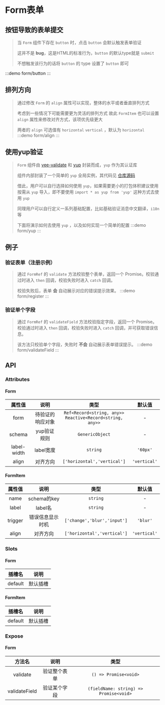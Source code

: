 # Form表单

## 按钮导致的表单提交

> 当 `Form` 组件下存在 `button` 时，点击 `button` 会默认触发表单验证
>
> 这并不是 **bug**，这是HTML的标准行为，`button` 的默认type就是 `submit`
>
> 不想触发该行为的话将 `button` 的 type 设置了 `button` 即可

:::demo form/button
:::

## 排列方向

> 通过修改 `Form` 的 `align` 属性可以实现，整体的水平或者垂直排列方式
>
> 考虑到一些情况下可能需要更为灵活的排列方式 故此 `FormItem` 也可以设置 `align` 属性来修改对齐方式，该项优先级更大
>
> 两者的 `align` 可选值有 `horizontal` `vertical` ，默认为 `horizontal`
> :::demo form/align
> :::

## 使用yup验证

> `Form` 组件由 [vee-validate](https://vee-validate.logaretm.com/v4/) 和 [yup](https://github.com/jquense/yup) 封装而成，`yup` 作为其认证库
>
> 组件内部封装了一个简单的 `yup` 全局实例，其代码见 [仓库源码](https://github.com/Lirous587/li-daisy/blob/main/packages/Form/src/yup.ts)
>
> 借此，用户可以自行选择如何使用 `yup`，如果需要更小的打包体积建议使用按需从 `yup` 导入，即不要使用 `import * as yup from 'yup'` 这种方式去使用 `yup`
>
> 同理用户可以自行定义一系列基础配置，比如基础验证消息中文翻译，`i18n` 等
>
> 下面将演示如何去使用 `yup` ，以及如何实现一个简单的配置
> :::demo form/yup
> :::

## 例子

### 验证表单（注册示例）

> 通过 `FormRef` 的 `validate` 方法校验整个表单，返回一个 Promise。校验通过时进入 `then` 回调，校验失败时进入 `catch` 回调。
>
> 校验失败后，表单 **会** 自动展示对应的错误提示效果。
> :::demo form/register
> :::

### 验证单个字段

> 通过 `FormRef` 的 `validateField` 方法校验指定字段，返回一个 Promise。校验通过时进入 `then` 回调，校验失败时进入 `catch` 回调，并可获取错误信息。
>
> 该方法只校验单个字段，失败时 **不会** 自动展示表单错误提示。
> :::demo form/validateField
> :::

## API

### Attributes

#### Form

|   属性值    |       说明       |                              类型                               |    默认值    |
| :---------: | :--------------: | :-------------------------------------------------------------: | :----------: |
|    form     | 待验证的响应对象 | `Ref<Record<string, any>>` <br/>`Reactive<Record<string, any>>` |      -       |
|   schema    |   yup验证规则    |                         `GenericObject`                         |      -       |
| label-width |    label宽度     |                            `string`                             |   `'60px'`   |
|    align    |     对齐方向     |                   `['horizontal','vertical']`                   | `'vertical'` |

#### FormItem

| 属性值  |       说明       |            类型             |    默认值    |
| :-----: | :--------------: | :-------------------------: | :----------: |
|  name   |   schema的key    |          `string`           |      -       |
|  label  |     label名      |          `string`           |      -       |
| trigger | 错误信息显示时机 | `['change','blur','input']` |   `'blur'`   |
|  align  |     对齐方向     | `['horizontal','vertical']` | `'vertical'` |

### Slots

#### Form

| 插槽名  |   说明   |
| :-----: | :------: |
| default | 默认插槽 |

#### FormItem

| 插槽名  |   说明   |
| :-----: | :------: |
| default | 默认插槽 |

### Expose

#### Form

|    方法名     |     说明     |                  类型                  |
| :-----------: | :----------: | :------------------------------------: |
|   validate    | 验证整个表单 |         `() => Promise<void>`          |
| validateField | 验证某个字段 | `(fieldName: string) => Promise<void>` |
